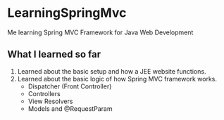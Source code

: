 # LearningSpringMvc
Me learning Spring MVC Framework for Java Web Development

## What I learned so far

1. Learned about the basic setup and how a JEE website functions.
2. Learned about the basic logic of how Spring MVC framework works.
    * Dispatcher (Front Controller)
    * Controllers
    * View Resolvers
    * Models and @RequestParam
